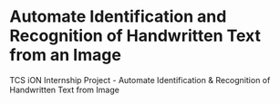 # Automate Identification and Recognition of Handwritten Text from an Image

TCS iON Internship Project - Automate Identification &amp; Recognition of Handwritten Text from Image

